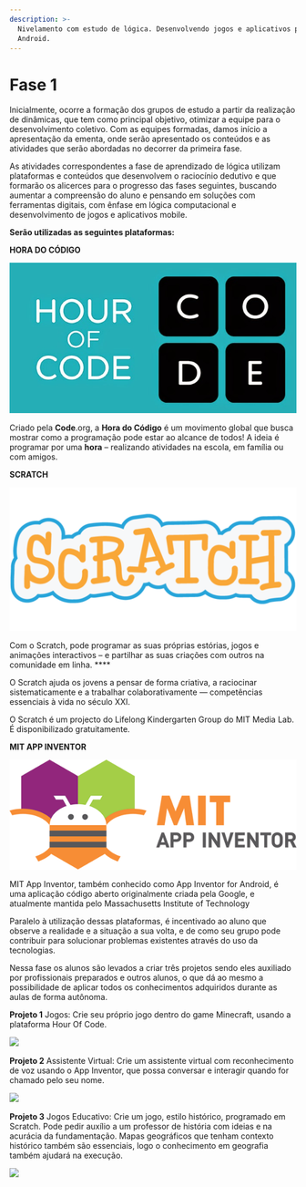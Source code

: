```yaml
---
description: >-
  Nivelamento com estudo de lógica. Desenvolvendo jogos e aplicativos para
  Android.
---
```


# Fase 1

Inicialmente, ocorre a formação dos grupos de estudo a partir da realização de dinâmicas, que tem como principal objetivo, otimizar a equipe para o desenvolvimento coletivo. Com as equipes formadas, damos início a apresentação da ementa, onde serão apresentado os conteúdos e as atividades que serão abordadas no decorrer da primeira fase. 

As atividades correspondentes a fase de aprendizado de lógica utilizam plataformas e conteúdos que desenvolvem o raciocínio dedutivo e que formarão os alicerces para o progresso das fases seguintes, buscando aumentar a compreensão do aluno e pensando em soluções com ferramentas digitais, com ênfase em lógica computacional e desenvolvimento de jogos e aplicativos mobile.  


**Serão utilizadas as seguintes plataformas:**

**HORA DO CÓDIGO**

![](../.gitbook/assets/image%20%2816%29.png)

Criado pela **Code**.org, a **Hora do Código** é um movimento global que busca mostrar como a programação pode estar ao alcance de todos! A ideia é programar por uma **hora** – realizando atividades na escola, em família ou com amigos.

**SCRATCH** 

![](../.gitbook/assets/image.png)

Com o Scratch, pode programar as suas próprias estórias, jogos e animações interactivos – e partilhar as suas criações com outros na comunidade em linha. ****

O Scratch ajuda os jovens a pensar de forma criativa, a raciocinar sistematicamente e a trabalhar colaborativamente — competências essenciais à vida no século XXI.

O Scratch é um projecto do Lifelong Kindergarten Group do MIT Media Lab. É disponibilizado gratuitamente.

**MIT APP INVENTOR**

![](../.gitbook/assets/image%20%2819%29.png)

MIT App Inventor, também conhecido como App Inventor for Android, é uma aplicação código aberto originalmente criada pela Google, e atualmente mantida pelo Massachusetts Institute of Technology

Paralelo à utilização dessas plataformas, é incentivado ao aluno que observe a realidade e a situação a sua volta, e de como seu grupo pode contribuir para solucionar problemas existentes através do uso da tecnologias.

Nessa fase os alunos são levados a criar três projetos sendo eles auxiliado por profissionais preparados e outros alunos, o que dá ao mesmo a possibilidade de aplicar todos os conhecimentos adquiridos durante as aulas de forma autônoma. 

**Projeto 1** Jogos: Crie seu próprio jogo dentro do game Minecraft, usando a plataforma Hour Of Code.

![](https://thumbs.gfycat.com/AdoredMasculineAkitainu-small.gif)

**Projeto 2** Assistente Virtual: Crie um assistente virtual com reconhecimento de voz usando o App Inventor, que possa conversar e interagir quando for chamado pelo seu nome. 

![](https://i.pinimg.com/originals/24/ff/55/24ff553a23d3ab9d7014a49aad32e112.gif)

**Projeto 3** Jogos Educativo: Crie um jogo, estilo histórico, programado em Scratch. Pode pedir auxílio a um professor de história com ideias e na acurácia da fundamentação. Mapas geográficos que tenham contexto histórico também são essenciais, logo o conhecimento em geografia também ajudará na execução.

![](https://holyokecodes.org/wp-content/uploads/2018/11/toss_the_ball.gif)



